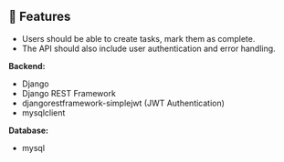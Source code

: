 ## 🚀 Features
- Users should be able to create tasks, mark them as complete. 
- The API should also include user authentication and error handling.

**Backend:**
- Django
- Django REST Framework
- djangorestframework-simplejwt (JWT Authentication)
- mysqlclient


**Database:**
- mysql
